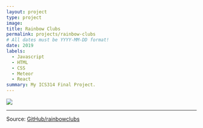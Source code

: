 ```yaml
---
layout: project
type: project
image: 
title: Rainbow Clubs
permalink: projects/rainbow-clubs
# All dates must be YYYY-MM-DD format!
date: 2019
labels:
  - Javascript
  - HTML
  - CSS
  - Meteor
  - React
summary: My ICS314 Final Project.
---
```


<img class="ui medium left floated image" src="https://rainbowclubs.github.io/doc/m3/nobody_landing.png">


<hr>

Source: <a href="https://rainbowclubs.github.io"><i class="large github icon "></i>GitHub/rainbowclubs</a>
